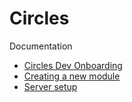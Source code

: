 # Circles

Documentation

-  [Circles Dev Onboarding](docs/dev-onboarding.md) 
-  [Creating a new module](docs/create-module.md) 
-  [Server setup](docs/server-setup.md)